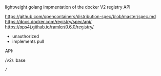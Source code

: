 lightweight golang impmentation of the docker V2 registry API

https://github.com/opencontainers/distribution-spec/blob/master/spec.md
https://docs.docker.com/registry/spec/api/
https://ops4j.github.io/ramler/0.6.0/registry/

- unauthorized
- implements pull

API:

/v2/: base

	/

